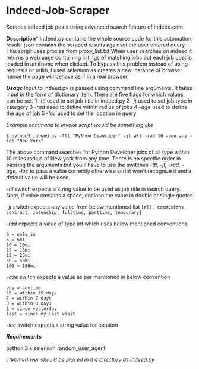 # Indeed-Job-Scraper
Scrapes indeed job posts using advanced search feature of indeed.com

**Description***
Indeed.py contains the whole source code for this automation, result-.json contains the scraped results againset the user entered query. This script uses proxies from proxy_list.txt
When user searches on indeed it returns a web page containing listings of matching jobs but each job post is loaded in an iframe when clicked. To bypass this problem instead of using requests or urllib, I used selenium as creates a new instance of browser hence the page will behave as if in a real browser.

***Usage***
Input to indeed.py is passed using command line arguments. It takes input in the form of dictionary item. There are five flags for which values can be set.
1 *-ttl* used to set job title in indeed.py
2 *-jt* used to set job type in category
3 *-rad* used to define within radius of jobs
4 *-age* used to define the age of job
5 *-loc* used to set the location in query

*Example command to invoke script would be something like*

```$ python3 indeed.py -ttl "Python Developer" -jt all -rad 10 -age any -loc "New York"```

The above command searches for Python Developer jobs of all type within 10 miles radius of New york from any time.
There is no specific order in passing the arguments but you'll have to use the switches *-ttl, -jt, -rad, -age, -loc* to pass a value correctly otherwise script won't recognize it and a default value will be used.

*-ttl* 
switch expects a string value to be used as job title in search query. Note, if value contains a space, enclose the value in double or single quotes

*-jt*
switch expects any value from below mentioned list
```[all, commisions, contract, intenship, fulltime, parttime, temporary]```

*-rad*
expects a value of type int which uses below mentioned conventions
```
0 = only in
5 = 5mi
10 = 10mi
15 = 15mi
15 = 25mi
50 = 50mi
100 = 100mi
```

*-age* 
switch expects a value as per mentioned in below convention
```
any = anytime
15 = within 15 days 
7 = within 7 days
3 = within 3 days
1 = since yesterday
last = since my last visit
```

*-loc*
switch expects a string value for location


***Requirements***

python 3.x
selenium
random_user_agent


*chromedriver should be placed in the directory as indeed.py*
